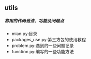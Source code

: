 ## utils
##### 常用的代码语法、功能及问题点
- mian.py:目录
- packages_use.py:第三方包的使用教程
- problem.py:遇到的一些问题记录
- function.py:编写的一些功能方法
